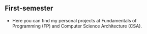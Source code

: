 ## First-semester

- Here you can find my personal projects at Fundamentals of Programming (FP) and Computer Science Architecture (CSA).
